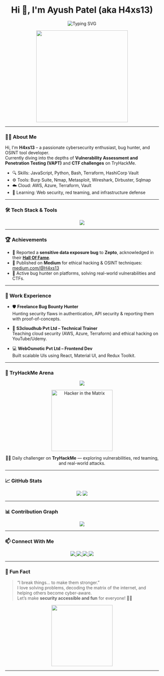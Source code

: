 <h1 align="center">Hi 👋, I'm Ayush Patel (aka H4xs13)</h1>
<!-- <h3 align="center">🔐 Cybersecurity Enthusiast | 🕵️ OSINT Tool Developer | 🎯 Bug Bounty Hunter</h3> -->
<p align="center">
  <img src="https://readme-typing-svg.demolab.com?font=Fira+Code&pause=1000&color=38BDF8&center=true&vCenter=true&width=435&lines=Cybersecurity+Enthusiast+%F0%9F%94%90;Bug+Bounty+Hunter+%F0%9F%8E%AF;OSINT+Tool+Developer+%F0%9F%94%8D;Cloud+Security+%7C+CTF+Player+%F0%9F%92%BB;Let's+Hack+the+Planet+%F0%9F%9A%80" alt="Typing SVG" />
</p>

<p align="center">
  <img src="https://media.giphy.com/media/v1.Y2lkPTc5MGI3NjExOWU1Zzh6MWlmYXZqZm53YmtobGp0eDQweDM1azk1aXFqMjF1cmJkaCZlcD12MV9naWZzX3NlYXJjaCZjdD1n/ic5bKYIQQQIKc/giphy.gif" width="300"/>
</p>

---

### 🧑‍💻 About Me

Hi, I'm **H4xs13** – a passionate cybersecurity enthusiast, bug hunter, and OSINT tool developer.  
Currently diving into the depths of **Vulnerability Assessment and Penetration Testing (VAPT)** and **CTF challenges** on TryHackMe.

- 🔍 Skills: JavaScript, Python, Bash, Terraform, HashiCorp Vault
- ⚙️ Tools: Burp Suite, Nmap, Metasploit, Wireshark, Dirbuster, Sqlmap
- ☁️ Cloud: AWS, Azure, Terraform, Vault
- 🧠 Learning: Web security, red teaming, and infrastructure defense

---

### 🛠️ Tech Stack & Tools

<p align="center">
  <img src="https://skillicons.dev/icons?i=html,css,js,react,nodejs,aws,azure,terraform,github,git,linux,bash,python" />
</p>

---

### 🏆 Achievements

- 🏅 Reported a **sensitive data exposure bug** to **Zepto**, acknowledged in their [**Hall Of Fame**](https://www.zeptonow.com/security-hall-of-fame?srsltid=AfmBOooqWMVl_iMWr-DDVGUGK4RdzgNKBZmV5TByA5ChierDJ7PwNFLs).
- 📖 Published on **Medium** for ethical hacking & OSINT techniques: [medium.com/@H4xs13](https://medium.com/@H4xs13)
- 🧠 Active bug hunter on platforms, solving real-world vulnerabilities and CTFs.

---

### 💼 Work Experience

- 🛡️ **Freelance Bug Bounty Hunter**  
  Hunting security flaws in authentication, API security & reporting them with proof-of-concepts.
  
- 📡 **S3cloudhub Pvt Ltd – Technical Trainer**  
  Teaching cloud security (AWS, Azure, Terraform) and ethical hacking on YouTube/Udemy.

- 💻 **WebOsmotic Pvt Ltd – Frontend Dev**  
  Built scalable UIs using React, Material UI, and Redux Toolkit.

---

### 🧠 TryHackMe Arena

<p align="center">
  <a href="https://tryhackme.com/p/H4xs13" target="_blank">
    <img src="https://img.shields.io/badge/TryHackMe-CTF%20Progress-darkred?style=for-the-badge&logo=tryhackme&logoColor=white" />
  </a>
</p>

<p align="center">
  <img src="https://media0.giphy.com/media/v1.Y2lkPTc5MGI3NjExNGpra2Fqa2xkZDRveGR2a25wc2k0cXlqZDBsdDcxNmRtemlzamdyZyZlcD12MV9pbnRlcm5hbF9naWZfYnlfaWQmY3Q9Zw/13GIgrGdslD9oQ/giphy.gif" width="200" alt="Hacker in the Matrix"/>
</p>

<p align="center">
  👨‍💻 Daily challenger on <strong>TryHackMe</strong> — exploring vulnerabilities, red teaming, and real-world attacks.
</p>

---


### 📈 GitHub Stats

<p align="center">
  <img src="https://github-readme-stats.vercel.app/api?username=akpatel1302&show_icons=true&theme=tokyonight" />
  <img src="https://github-readme-streak-stats.herokuapp.com/?user=akpatel1302&theme=tokyonight" />
</p>

---

### 📊 Contribution Graph

<p align="center">
  <img src="https://github-readme-activity-graph.vercel.app/graph?username=akpatel1302&theme=tokyo-night" />
</p>

---

### 📫 Connect With Me

<p align="center">
  <a href="https://linkedin.com/in/ayush-k-patel" target="_blank">
    <img src="https://img.shields.io/badge/LinkedIn-0A66C2?style=for-the-badge&logo=linkedin&logoColor=white" />
  </a>
  <a href="https://twitter.com/H4xs13" target="_blank">
    <img src="https://img.shields.io/badge/Twitter-1DA1F2?style=for-the-badge&logo=twitter&logoColor=white" />
  </a>
  <a href="https://medium.com/@H4xs13" target="_blank">
    <img src="https://img.shields.io/badge/Medium-12100E?style=for-the-badge&logo=medium&logoColor=white" />
  </a>
  <a href="mailto:ayushk0208@gmail.com">
    <img src="https://img.shields.io/badge/Gmail-D14836?style=for-the-badge&logo=gmail&logoColor=white" />
  </a>
</p>

---



### 🎉 Fun Fact

> “I break things… to make them stronger.”  
> I love solving problems, decoding the matrix of the internet, and helping others become cyber-aware.  
> Let’s make **security accessible and fun** for everyone! 🧠💥

<p align="center">
  <img src="https://media.giphy.com/media/26ufdipQqU2lhNA4g/giphy.gif" width="200" />
</p>

---
